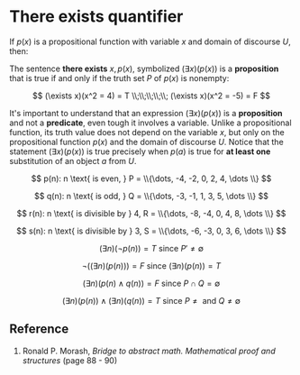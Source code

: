 # There exists quantifier

If $p(x)$ is a propositional function with variable $x$ and domain of discourse $U$, then:

The sentence **there exists** $x, p(x)$, symbolized $(\exists x)(p(x))$ is a **proposition** that is true if and only if the truth set $P$ of $p(x)$ is nonempty:

$$
(\exists x)(x^2 = 4) = T
\\;\\;\\;\\;\\;
(\exists x)(x^2 = -5) = F
$$

It's important to understand that an expression $(\exists x)(p(x))$ is a **proposition** and not a **predicate**, even tough it involves a variable. Unlike a propositional function, its truth value does not depend on the variable $x$, but only on the propositional function $p(x)$ and the domain of discourse $U$. Notice that the statement $(\exists x)(p(x))$ is true precisely when $p(a)$ is true for **at least one** substitution of an object $a$ from $U$.

$$
p(n): n \text{ is even, } P = \\{\dots, -4, -2, 0, 2, 4, \dots \\}
$$

$$
q(n): n \text{ is odd, } Q = \\{\dots, -3, -1, 1, 3, 5, \dots \\}
$$

$$
r(n): n \text{ is divisible by } 4, R = \\{\dots, -8, -4, 0, 4, 8, \dots \\}
$$

$$
s(n): n \text{ is divisible by } 3, S = \\{\dots, -6, -3, 0, 3, 6, \dots \\}
$$

$$
(\exists n)(\neg p(n)) = T \text{ since } P' \neq \emptyset
$$

$$
\neg((\exists n)(p(n))) = F \text{ since } (\exists n)(p(n)) = T
$$

$$
(\exists n)(p(n) \land q(n)) = F \text{ since } P \cap Q = \emptyset
$$

$$
(\exists n)(p(n)) \land (\exists n)(q(n)) = T \text{ since } P \neq \text{ and } Q \neq \emptyset
$$

## Reference

1. Ronald P. Morash, *Bridge to abstract math. Mathematical proof and structures* (page 88 - 90)